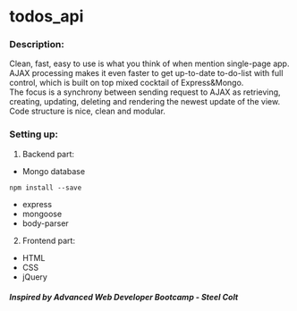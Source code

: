 # todos_api
### Description:
Clean, fast, easy to use is what you think of when mention single-page app. AJAX processing makes it even faster to get up-to-date to-do-list with full control, which is built on top mixed cocktail of Express&Mongo.<br /> 
The focus is a synchrony between sending request to AJAX as retrieving, creating, updating, deleting and rendering the newest update of the view.<br />
Code structure is nice, clean and modular.<br />

### Setting up:
1. Backend part:
* Mongo database
``` 
npm install --save 
```
* express
* mongoose
* body-parser

2. Frontend part: 
* HTML
* CSS
* jQuery 

##### Inspired by Advanced Web Developer Bootcamp - Steel Colt
